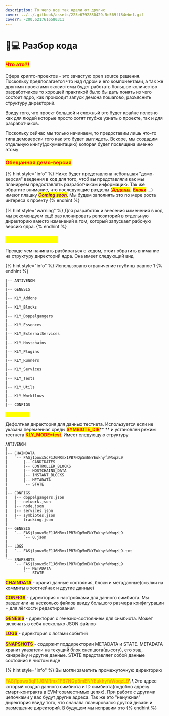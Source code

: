 ```yaml
---
description: То чего все так ждали от других
cover: ../../.gitbook/assets/223e6792880429.5e569ff84ebef.gif
coverY: -200.6217616580311
---
```


# 🧑💻 Разбор кода

### <mark style="color:red;">**Что это?!**</mark>

Сфера крипто-проектов - это зачастую open source решения. Поскольку предполагается что над ядром и его компонентами, а так же другими проектами экосистемы будет работать большое количество разработчиков то хорошей практикой было бы дать понять из чего состоит ядро, как проиходит запуск демона пошагово, разъяснить структуру директорий.

Ввиду того, что проект большой и сложный это будет крайне полезно как для людей которые просто хотят глубже узнать о проекте, так и для разработчиков.

Поскольку сейчас мы только начинаем, то предоставим лишь что-то типа демоверсии того как это будет выглядеть. Вскоре, мы создадим отдельную книгу(документацию) которая будет посвящена именно этому

### <mark style="color:red;">**Обещанная демо-версия**</mark>

{% hint style="info" %}
Ниже будет представлена небольшая "демо-версия" введения в код для того, чтоб вы представляли как мы планируем предоставлять разработчикам информацию. Так же обратите внимание, что последующие разделы ([_<mark style="color:red;">**Аддоны**</mark>_](addony.md), [_<mark style="color:red;">**Блоки**</mark>_](bloki.md) ...) имеют плашку _<mark style="color:purple;">**Coming soon**</mark>_. Мы будем заполнять это по мере роста интереса к проекту
{% endhint %}

{% hint style="warning" %}
Для разработок и внесения изменений в код мы рекомендуем ещё раз клонировать репозиторий в отдельную директорию вместо изменений в том, который запускает рабочую версию ядра.
{% endhint %}

### <mark style="color:yellow;">**Дерево директорий**</mark>

Прежде чем начинать разбираться с кодом, стоит обратить внимание на структуру директорий ядра. Она имеет следующий вид

{% hint style="info" %}
Использовано ограничение глубины равное 1
{% endhint %}

```
|-- ANTIVENOM
|
|-- GENESIS
|
|-- KLY_Addons
|
|-- KLY_Blocks
|
|-- KLY_Doppelgangers
|
|-- KLY_Essences
|
|-- KLY_ExternalServices
|
|-- KLY_Hostchains
|
|-- KLY_Plugins
|
|-- KLY_Runners
|
|-- KLY_Services
|
|-- KLY_Tests
|
|-- KLY_Utils
|
|-- KLY_Workflows
|
|-- CONFIGS
```

<mark style="color:yellow;">**AntiVenom**</mark>

Дефолтная директория для данных тестнета. Используется если не указана переменная среды <mark style="color:red;">**SYMBIOTE\_DIR**</mark>** ** и установлен режим тестнета <mark style="color:red;">**KLY\_MODE=test**</mark>. Имеет следующую структуру

```
ANTIVENOM
|
|-- CHAINDATA
|   `-- FASj1powx5qF1J6MRmx1PB7NQp5mENYEukhyfaWoqzL9
|       |-- CANDIDATES
|       |-- CONTROLLER_BLOCKS
|       |-- HOSTCHAINS_DATA
|       |-- INSTANT_BLOCKS
|       |-- METADATA
|       `-- STATE
|
|-- CONFIGS
|   |-- doppelgangers.json
|   |-- network.json
|   |-- node.json
|   |-- services.json
|   |-- symbiotes.json
|   `-- tracking.json
|
|-- GENESIS
|   `-- FASj1powx5qF1J6MRmx1PB7NQp5mENYEukhyfaWoqzL9
|       `-- 0.json
|
|-- LOGS
|   `-- FASj1powx5qF1J6MRmx1PB7NQp5mENYEukhyfaWoqzL9.txt
|
`-- SNAPSHOTS
    `-- FASj1powx5qF1J6MRmx1PB7NQp5mENYEukhyfaWoqzL9
        |-- METADATA
        `-- STATE
```

<mark style="color:purple;">**CHAINDATA**</mark> - хранит данные состояния, блоки и метаданные(ссылки на коммиты в хостчейнах и другие данные)

<mark style="color:purple;">**CONFIGS**</mark> - директория с настройками для данного симбиота. Мы разделили на несколько файлов ввиду большого размера конфигурации + для лёгкости редактирования

<mark style="color:purple;">**GENESIS**</mark> <mark style="color:purple;"></mark><mark style="color:purple;"></mark> - директория с генезис-состоянием для симбиота. Может включать в себя несколько JSON файлов

<mark style="color:purple;">**LOGS**</mark> - директория с логами событий\
\
<mark style="color:purple;">**SNAPSHOTS**</mark> - содержит поддиректории METADATA и STATE. METADATA хранит указатели на текущий блок снепшота(высоту), его хэш, канарейку и другие данные. STATE представляет собой данные состояния в чистом виде



{% hint style="info" %}
Вы могли заметить промежуточную директорию \
\
<mark style="color:orange;">**FASj1powx5qF1J6MRmx1PB7NQp5mENYEukhyfaWoqzL9**</mark>\ <mark style="color:orange;">****</mark>\ <mark style="color:orange;">****</mark>Это адрес который создал данного симбиота и ID симбиота(подобно адресу смарт-контракта в EVM-совместимых цепях). При работе с другими цепочками у вас будут другие адреса. Так же это "ненужная" директория ввиду того, что сначала планировался другой дизайн и размещение директорий. В будущем мы исправим это
{% endhint %}
